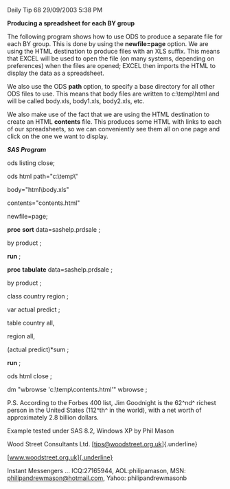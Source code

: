 Daily Tip 68 29/09/2003 5:38 PM

**Producing a spreadsheet for each BY group**

The following program shows how to use ODS to produce a separate file
for each BY group. This is done by using the **newfile=page** option. We
are using the HTML destination to produce files with an XLS suffix. This
means that EXCEL will be used to open the file (on many systems,
depending on preferences) when the files are opened; EXCEL then imports
the HTML to display the data as a spreadsheet.

We also use the ODS **path** option, to specify a base directory for all
other ODS files to use. This means that body files are written to
c:\\temp\\html and will be called body.xls, body1.xls, body2.xls, etc.

We also make use of the fact that we are using the HTML destination to
create an HTML **contents** file. This produces some HTML with links to
each of our spreadsheets, so we can conveniently see them all on one
page and click on the one we want to display.

***SAS Program***

ods listing close;

ods html path=\"c:\\temp\\\"

body=\"html\\body.xls\"

contents=\"contents.html\"

newfile=page;

**proc** **sort** data=sashelp.prdsale ;

by product ;

**run** ;

**proc** **tabulate** data=sashelp.prdsale ;

by product ;

class country region ;

var actual predict ;

table country all,

region all,

(actual predict)\*sum ;

**run** ;

ods html close ;

dm \"wbrowse \'c:\\temp\\contents.html\'\" wbrowse ;

P.S. According to the Forbes 400 list, Jim Goodnight is the 62^nd^
richest person in the United States (112^th^ in the world), with a net
worth of approximately 2.8 billion dollars.

Example tested under SAS 8.2, Windows XP by Phil Mason

Wood Street Consultants Ltd. [tips@woodstreet.org.uk]{.underline}

[www.woodstreet.org.uk]{.underline}

Instant Messengers ... ICQ:27165944, AOL:philipamason, MSN:
philipandrewmason@hotmail.com, Yahoo: philipandrewmasonb
